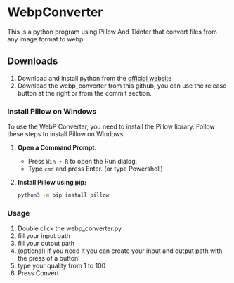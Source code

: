 # WebpConverter
This is a python program using Pillow And Tkinter that convert files from any image format to webp
## Downloads
  1. Download and install python from the [official website](https://www.python.org/downloads/)
  2. Download the webp_converter from this github, you can use the release button at the right or from the commit section.
### Install Pillow on Windows

To use the WebP Converter, you need to install the Pillow library. Follow these steps to install Pillow on Windows:

1. **Open a Command Prompt:**
   - Press `Win + R` to open the Run dialog.
   - Type `cmd` and press Enter. (or type Powershell)

2. **Install Pillow using pip:**
   ```bash
   python3 -m pip install pillow

### Usage
1. Double click the  webp_converter.py
2. fill your input path
3. fill your output path
4. (optional) if you need it you can create your input and output path with the press of a button!
5. type your quality from 1 to 100
6. Press Convert
